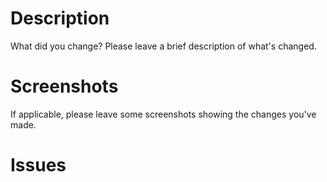 <!--
    Please keep this pull request template and fill in all the appropriate
    sections.

    If you are a first time contributor, please make sure you have followed our contributors guide:
    > https://github.com/damcclean/hacktoberfest-finder/blob/master/CONTRIBUTING.md

    This helps the reviewer to access your pull request.
-->

# Description
What did you change? Please leave a brief description of what's changed.

# Screenshots
If applicable, please leave some screenshots showing the changes you've made.

# Issues
<!--
    If this pull request closed an issue with this pull request, do this:
    > Closes #111

    This helps to make sure that the issue is closed at the same time the pull request is merged.
-->
